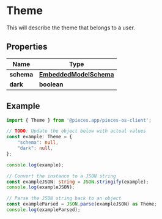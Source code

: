 
# Theme

This will describe the theme that belongs to a user.

## Properties

Name | Type
------------ | -------------
**schema** | [**EmbeddedModelSchema**](EmbeddedModelSchema)
**dark** | **boolean**

## Example

```typescript
import { Theme } from '@pieces.app/pieces-os-client';

// TODO: Update the object below with actual values
const example: Theme = {
    "schema": null,
    "dark": null,
};

console.log(example);

// Convert the instance to a JSON string
const exampleJSON: string = JSON.stringify(example);
console.log(exampleJSON);

// Parse the JSON string back to an object
const exampleParsed = JSON.parse(exampleJSON) as Theme;
console.log(exampleParsed);
```


